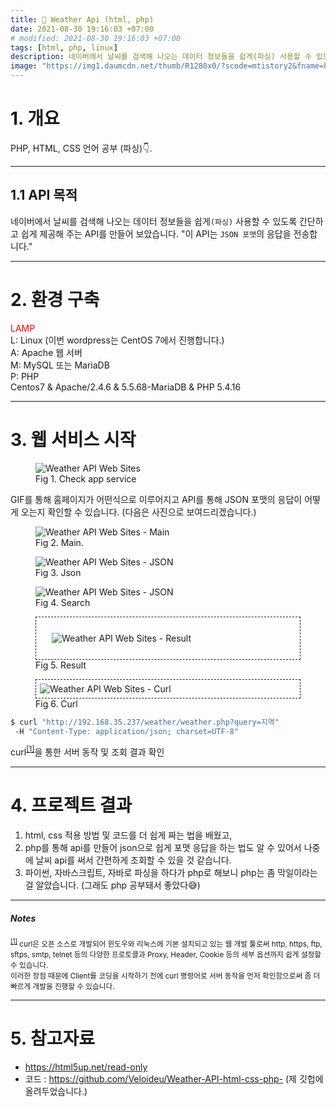 ```yaml
---
title: 🔆 Weather Api (html, php)
date: 2021-08-30 19:16:03 +07:00
# modified: 2021-08-30 19:16:03 +07:00
tags: [html, php, linux]
description: 네이버에서 날씨를 검색해 나오는 데이터 정보들을 쉽게(파싱) 사용할 수 있도록 간단하고 쉽게 제공해 주는 API를 만들어 보았습니다. "이 API는 JSON 포맷의 응답을 전송합니다."
image: "https://img1.daumcdn.net/thumb/R1280x0/?scode=mtistory2&fname=https%3A%2F%2Fblog.kakaocdn.net%2Fdn%2FcVNmm8%2FbtrdEjeFK6C%2FSb271UmoPaBwntvxpKDAOK%2Fimg.png"
---
```


# 1. 개요

PHP, HTML, CSS 언어 공부 (파싱)👇.

<hr>

## 1.1 API 목적

네이버에서 날씨를 검색해 나오는 데이터 정보들을 쉽게`(파싱)` 사용할 수 있도록 간단하고 쉽게 제공해 주는 API를 만들어 보았습니다. "이 API는 `JSON 포맷`의 응답을 전송합니다."

<hr>

# 2. 환경 구축

<span style="#03f3b3;color: red;">LAMP</span>
<br>L: Linux (이번 wordpress는 CentOS 7에서 진행합니다.)
<br>A: Apache 웹 서버
<br>M: MySQL 또는 MariaDB
<br>P: PHP
<br>Centos7 & Apache/2.4.6 & 5.5.68-MariaDB & PHP 5.4.16

<hr>

# 3. 웹 서비스 시작
<figure>
<img src="https://blog.kakaocdn.net/dn/V1g3h/btrduU2e4i9/hQ5NRi4lajIvCogJdDhQ11/img.gif" alt="Weather API Web Sites">
<figcaption>Fig 1. Check app service</figcaption>
</figure>

GIF를 통해 홈페이지가 어떤식으로 이루어지고 API를 통해 JSON 포맷의 응답이 어떻게 오는지 확인할 수 있습니다. (다음은 사진으로 보여드리겠습니다.)

<!-- <sup id="user">[[1]](#user-ref)</sup> -->
<figure>
<img src="https://img1.daumcdn.net/thumb/R1280x0/?scode=mtistory2&fname=https%3A%2F%2Fblog.kakaocdn.net%2Fdn%2FcVNmm8%2FbtrdEjeFK6C%2FSb271UmoPaBwntvxpKDAOK%2Fimg.png" alt="Weather API Web Sites - Main">
<figcaption>Fig 2. Main.</figcaption>
</figure>

<figure>
<img src="https://img1.daumcdn.net/thumb/R1280x0/?scode=mtistory2&fname=https%3A%2F%2Fblog.kakaocdn.net%2Fdn%2FefWqFt%2Fbtrdz7lRQUy%2FBSMGs7m6dIZIbrRgX0fAKk%2Fimg.png" alt="Weather API Web Sites - JSON">
<figcaption>Fig 3. Json</figcaption>
</figure>

<figure>
<img src="https://img1.daumcdn.net/thumb/R1280x0/?scode=mtistory2&fname=https%3A%2F%2Fblog.kakaocdn.net%2Fdn%2FTzIRT%2Fbtrdsw035ez%2FsfRKLJRtfmiLBue4rFo4Gk%2Fimg.png" alt="Weather API Web Sites - JSON">
<figcaption>Fig 4. Search</figcaption>
</figure>

<figure>
<div style="border:1px dashed; padding:25px;"><img src="https://img1.daumcdn.net/thumb/R1280x0/?scode=mtistory2&fname=https%3A%2F%2Fblog.kakaocdn.net%2Fdn%2FdMNroT%2Fbtrdylyg1XN%2FXG2P5XyF0iw7lSM6k4ZLC1%2Fimg.png" alt="Weather API Web Sites - Result"></div>
<figcaption>Fig 5. Result</figcaption>
</figure>

<figure>
<div style="border:1px dashed; padding:6px;"><img src="https://img1.daumcdn.net/thumb/R1280x0/?scode=mtistory2&fname=https%3A%2F%2Fblog.kakaocdn.net%2Fdn%2FboeojY%2FbtrdES82Dwy%2FqY8xZSKRAFAgSyTGLEcWBK%2Fimg.png" alt="Weather API Web Sites - Curl"></div>
<figcaption>Fig 6. Curl</figcaption>
</figure>
<!-- <mark>Shell adalah sebuah command-line interpreter; program yang berperan sebagai penerjemah perintah yang diinputkan oleh User yang melalui terminal</mark>, sehingga perintah tersebut bisa dimengerti oleh si Kernel. -->

```bash
$ curl "http://192.168.35.237/weather/weather.php?query=지역"
 -H "Content-Type: application/json; charset=UTF-8"
```
curl<sup id="user">[[1]](#curl)</sup>을 통한 서버 동작 및 조회 결과 확인

<hr>

# 4. 프로젝트 결과
1. html, css 적용 방법 및 코드를 더 쉽게 짜는 법을 배웠고,
2. php를 통해 api를 만들어 json으로 쉽게 포맷 응답을 하는 법도 알 수 있어서 나중에 날씨 api를 써서 간편하게 조회할 수 있을 것 같습니다.
3. 파이썬, 자바스크립트, 자바로 파싱을 하다가 php로 해보니 php는 좀 막일이라는 걸 알았습니다. (그래도 php 공부돼서 좋았다😅)

<hr>

##### Notes

<small id="curl"><sup>[[1]](#user)</sup> curl은 오픈 소스로 개발되어 윈도우와 리눅스에 기본 설치되고 있는 웹 개발 툴로써 http, https, ftp, sftps, smtp, telnet 등의 다양한 프로토콜과 Proxy, Header, Cookie 등의 세부 옵션까지 쉽게 설정할 수 있습니다.<br>이러한 장점 때문에 Client를 코딩을 시작하기 전에 curl 명령어로 서버 동작을 먼저 확인함으로써 좀 더 빠르게 개발을 진행할 수 있습니다.</small>

<hr>

# 5. 참고자료
- https://html5up.net/read-only
- 코드 : https://github.com/Veloideu/Weather-API-html-css-php- (제 깃헙에 올려두었습니다.)